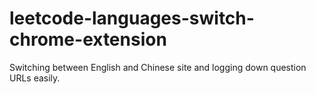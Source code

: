 # leetcode-languages-switch-chrome-extension
Switching between English and Chinese site and logging down question URLs easily.
